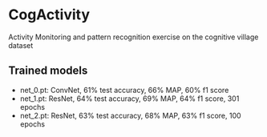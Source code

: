 # CogActivity
Activity Monitoring and pattern recognition exercise on the cognitive village dataset

## Trained models
- net_0.pt: ConvNet, 61% test accuracy, 66% MAP, 60% f1 score
- net_1.pt: ResNet, 64% test accuracy, 69% MAP, 64% f1 score, 301 epochs
- net_2.pt: ResNet, 63% test accuracy, 68% MAP, 63% f1 score, 100 epochs